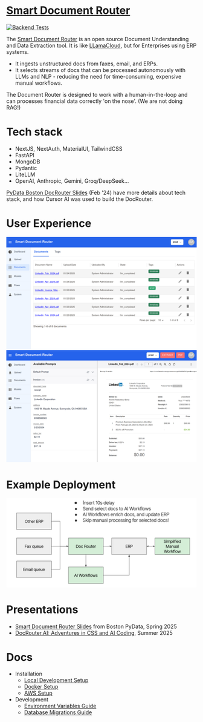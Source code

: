 # [Smart Document Router](https://docrouter.ai)

[![Backend Tests](https://github.com/analytiq-hub/doc-router/actions/workflows/backend-tests.yml/badge.svg)](https://github.com/analytiq-hub/doc-router/actions/workflows/backend-tests.yml)

The [Smart Document Router](https://docrouter.ai) is an open source Document Understanding and Data Extraction tool. It is like [LLamaCloud](https://docs.llamaindex.ai), but for Enterprises using ERP systems.
* It ingests unstructured docs from faxes, email, and ERPs.
* It selects streams of docs that can be processed autonomously with LLMs and NLP - reducing the need for time-consuming, expensive manual workflows.

The Document Router is designed to work with a human-in-the-loop and can processes financial data correctly 'on the nose'. (We are not doing RAG!)

# Tech stack
* NextJS, NextAuth, MaterialUI, TailwindCSS
* FastAPI
* MongoDB
* Pydantic
* LiteLLM
* OpenAI, Anthropic, Gemini, Groq/DeepSeek...

[PyData Boston DocRouter Slides](https://docs.google.com/presentation/d/14nAjSmZA1WGViqSk5IZuzggSuJZQPYrwTGsPjO6FPfU) (Feb '24) have more details about tech stack, and how Cursor AI was used to build the DocRouter.

# User Experience
![Smart Document Router](./docs/assets/files.png)
![Smart Document Router](./docs/assets/extractions.png)

# Example Deployment
![Smart Document Router](./docs/assets/doc-router-arch.png)

# Presentations
* [Smart Document Router Slides](https://docs.google.com/presentation/d/1wU0jtcXnqCu5nxaRRCp7D37Q63i4gr-4ASdUhO__tM8) from Boston PyData, Spring 2025
* [DocRouter.AI: Adventures in CSS and AI Coding](https://www.linkedin.com/pulse/docrouterai-adventures-css-ai-coding-andrei-radulescu-banu-oswxe), Summer 2025

# Docs
* Installation
  * [Local Development Setup](./docs/INSTALL.local_devel.md)
  * [Docker Setup](./docs/INSTALL.docker.md)
  * [AWS Setup](./docs/INSTALL.aws.md)
* Development
  * [Environment Variables Guide](./docs/ENV.md)
  * [Database Migrations Guide](./backend/analytiq_data/migrations/MIGRATIONS.md)
